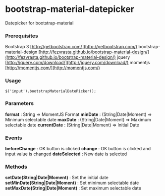 # bootstrap-material-datepicker
Datepicker for bootstrap-material

### Prerequisites
Bootstrap 3 [http://getbootstrap.com/](http://getbootstrap.com/)
bootstrap-material-design [http://fezvrasta.github.io/bootstrap-material-design/](http://fezvrasta.github.io/bootstrap-material-design/)
jquery [http://jquery.com/download/](http://jquery.com/download/)
momentjs [http://momentjs.com/](http://momentjs.com/)

### Usage
	$('input').bootstrapMaterialDatePicker();
	
### Parameters
**format** : String  => MomentJS Format
**minDate** : (String|Date|Moment) => Minimum selectable date
**maxDate** : (String|Date|Moment) => Maximum selectable date
**currentDate** : (String|Date|Moment) => Initial Date

### Events
**beforeChange** : OK button is clicked
**change** : OK button is clicked and input value is changed
**dateSelected** : New date is selected

### Methods
**setDate(String|Date|Moment)** : Set the initial date
**setMinDate(String|Date|Moment)** : Set minimum selectable date
**setMaxDate(String|Date|Moment)** : Set maximum selectable date
	